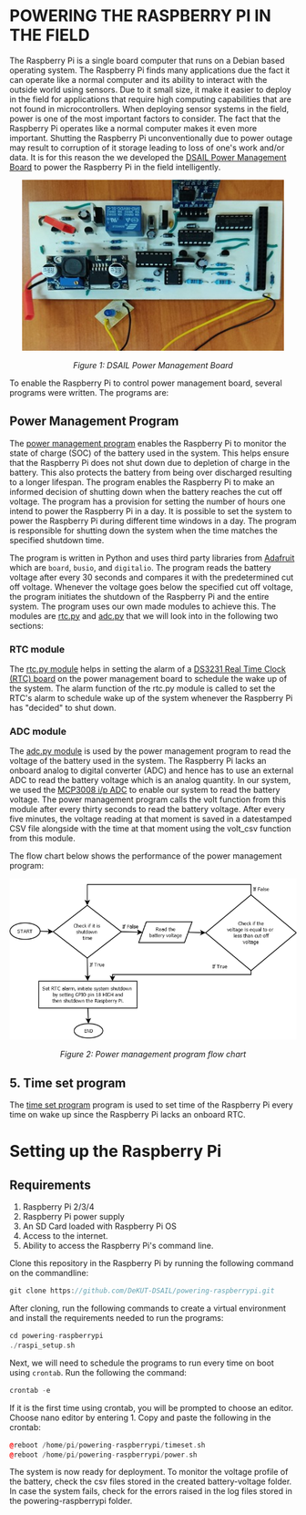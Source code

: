 # POWERING THE RASPBERRY PI IN THE FIELD

The Raspberry Pi is a single board computer that runs on a Debian based operating system. The Raspberry Pi finds many applications due the fact it can operate like a normal computer and its ability to interact with the outside world using sensors. Due to it small size, it make it easier to deploy in the field for applications that require high computing capabilities that are not found in microcontrollers. When deploying sensor systems in the field, power is one of the most important factors to consider. The fact that the Raspberry Pi operates like a normal computer makes it even more important. Shutting the Raspberry Pi unconventionally due to power outage may result to corruption of it storage leading to loss of one's work and/or data. It is for this reason the we developed the [DSAIL Power Management Board](https://kiariegabriel.github.io/powering-the-raspberrypi.html) to power the Raspberry Pi in the field intelligently.

<p align="center">
  <img width="460" height="300" src="/img/power-board.jpg">
  
</p>

<p align="center"> 
  <em>Figure 1: DSAIL Power Management Board</em>
</p>

To enable the Raspberry Pi to control power management board, several programs were written. The programs are:

## Power Management Program
The [power management program](https://github.com/DeKUT-DSAIL/powering-raspberrypi/blob/main/power.py) enables the Raspberry Pi to monitor the state of charge (SOC) of the battery used in the system. This helps ensure that the Raspberry Pi does not shut down due to depletion of charge in the battery. This also protects the battery from being over discharged resulting to a longer lifespan. The program enables the Raspberry Pi to make an informed decision of shutting down when the battery reaches the cut off voltage. The program has a provision for setting the number of hours one intend to power the Raspberry Pi in a day. It is possible to set the system to power the Raspberry Pi during different time windows in a day. The program is responsible for shutting down the system when the time matches the specified shutdown time.

The program is written in Python and uses third party libraries from [Adafruit](https://www.adafruit.com/) which are `board`, `busio`, and `digitalio`. The program reads the battery voltage after every 30 seconds and compares it with the predetermined cut off voltage. Whenever the voltage goes below the specified cut off voltage, the program initiates the shutdown of the Raspberry Pi and the entire system. The program uses our own made modules to achieve this. The modules are [rtc.py](https://github.com/DeKUT-DSAIL/powering-raspberrypi/blob/main/rtc.py) and [adc.py](https://github.com/DeKUT-DSAIL/powering-raspberrypi/blob/main/adc.py) that we will look into in the following two sections:

### RTC module

The [rtc.py module](https://github.com/DeKUT-DSAIL/bioacoustics/blob/master/rtc.py) helps in setting the alarm of a [DS3231 Real Time Clock (RTC) board](https://learn.adafruit.com/adafruit-ds3231-precision-rtc-breakout/overview) on the power management board to schedule the wake up of the system. The alarm function of the rtc.py module is called to set the RTC's alarm to schedule wake up of the system whenever the Raspberry Pi has "decided" to shut down.

### ADC module

The [adc.py module](https://github.com/DeKUT-DSAIL/bioacoustics/blob/master/adc.py) is used by the power management program to read the voltage of the battery used in the system. The Raspberry Pi lacks an onboard analog to digital converter (ADC) and hence has to use an external ADC to read the battery voltage which is an analog quantity. In our system, we used the [MCP3008 i/p ADC](https://learn.adafruit.com/raspberry-pi-analog-to-digital-converters/mcp3008) to enable our system to read the battery voltage. The power management program calls the volt function from this module after every thirty seconds to read the battery voltage. After every five minutes, the voltage reading at that moment is saved in a datestamped CSV file alongside with the time at that moment using the volt_csv function from this module.

The flow chart below shows the performance of the power management program:
<p align="center">
  <img width="auto" height="auto" src="/img/power.png">
  
</p>

<p align="center"> 
  <em>Figure 2: Power management program flow chart</em>
</p>

## 5. Time set program
The [time set program](https://github.com/DeKUT-DSAIL/powering-raspberrypi/blob/main/timeset.py) program is  used to set time of the Raspberry Pi every time on wake up since the Raspberry Pi lacks an onboard RTC.

# Setting up the Raspberry Pi

## Requirements
1. Raspberry Pi 2/3/4
2. Raspberry Pi power supply
3. An SD Card loaded with Raspberry Pi OS
4. Access to the internet.
5. Ability to access the Raspberry Pi's command line.

Clone this repository in the Raspberry Pi by running the following command on the commandline:

```cpp
git clone https://github.com/DeKUT-DSAIL/powering-raspberrypi.git
```
After cloning, run the following commands to create a virtual environment and install the requirements needed to run the programs:

```cpp
cd powering-raspberrypi
./raspi_setup.sh
```

Next, we will need to schedule the programs to run every time on boot using `crontab`. Run the following the command:

```cpp
crontab -e
```
If it is the first time using crontab, you will be prompted to choose an editor. Choose nano editor by entering 1. Copy and paste the following in the crontab:

```cpp
@reboot /home/pi/powering-raspberrypi/timeset.sh
@reboot /home/pi/powering-raspberrypi/power.sh
```
 
The system is now ready for deployment. To monitor the voltage profile of the battery, check the csv files stored in the created battery-voltage folder. In case the system fails, check for the errors raised in the log files stored in the powering-raspberrypi folder.
